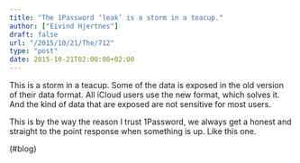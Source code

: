 ```yaml
---
title: "The 1Password ‘leak’ is a storm in a teacup."
author: ["Eivind Hjertnes"]
draft: false
url: "/2015/10/21/The/712"
type: "post"
date: 2015-10-21T02:00:00+02:00
---
```


This is a storm in a teacup. Some of the data is exposed in the old
version of their data format. All iCloud users use the new format, which
solves it. And the kind of data that are exposed are not sensitive for
most users.

This is by the way the reason I trust 1Password, we always get a honest
and straight to the point response when something is up. Like this one.

(#blog)
